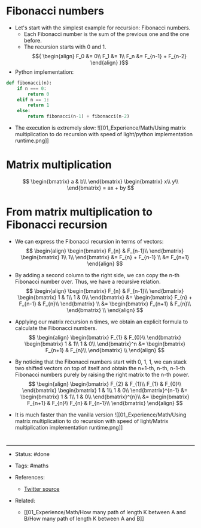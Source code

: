 # Fibonacci numbers
- Let's start with the simplest example for recursion: Fibonacci numbers.
	- Each Fibonacci number is the sum of the previous one and the one before.
	- The recursion starts with 0 and 1.
$${
\begin{align}
F_0 &= 0\\
F_1 &= 1\\
F_n &= F_{n-1} + F_{n-2}
\end{align}
}$$
- Python implementation:
```python
def fibonacci(n):
	if n === 0:
		return 0
	elif n == 1:
		return 1
	else:
		return fibonacci(n-1) + fibonacci(n-2)
```

- The execution is extremely slow:
![[01_Experience/Math/Using matrix multiplication to do recursion with speed of light/python implementation runtime.png]]

# Matrix multiplication
$$
\begin{bmatrix}
	a & b\\
\end{bmatrix}
\begin{bmatrix}
	x\\
	y\\
\end{bmatrix}
= ax + by
$$

# From matrix multiplication to Fibonacci recursion

- We can express the Fibonacci recursion in terms of vectors:
$$
\begin{align}
\begin{bmatrix}
	F_{n} & F_{n-1}\\
\end{bmatrix}
\begin{bmatrix}
	1\\
	1\\
\end{bmatrix}
&= F_{n} + F_{n-1} \\
&= F_{n+1}
\end{align}
$$

- By adding a second column to the right side, we can copy the n-th Fibonacci number over. Thus, we have a recursive relation.
$$
\begin{align}
\begin{bmatrix}
	F_{n} & F_{n-1}\\
\end{bmatrix}
\begin{bmatrix}
	1 & 1\\
	1 & 0\\
\end{bmatrix}
&=
\begin{bmatrix}
	F_{n} + F_{n-1} & F_{n}\\
\end{bmatrix} \\
&= 
\begin{bmatrix}
	F_{n+1} & F_{n}\\
\end{bmatrix} \\
\end{align}
$$
- Applying our matrix recursion n times, we obtain an explicit formula to calculate the Fibonacci numbers.
$$
\begin{align}
\begin{bmatrix}
	F_{1} & F_{0}\\
\end{bmatrix}
\begin{bmatrix}
	1 & 1\\
	1 & 0\\
\end{bmatrix}^n
&= 
\begin{bmatrix}
	F_{n+1} & F_{n}\\
\end{bmatrix} \\
\end{align}
$$
- By noticing that the Fibonacci numbers start with 0, 1, 1, we can stack two shifted vectors on top of itself and obtain the n+1-th, n-th, n-1-th Fibonacci numbers purely by raising the right matrix to the n-th power.
$$
\begin{align}
\begin{bmatrix}
	F_{2} & F_{1}\\
	F_{1} & F_{0}\\
\end{bmatrix}
\begin{bmatrix}
	1 & 1\\
	1 & 0\\
\end{bmatrix}^{n-1}
&= 
\begin{bmatrix}
	1 & 1\\
	1 & 0\\
\end{bmatrix}^{n}\\
&= 
\begin{bmatrix}
	F_{n+1} & F_{n}\\
	F_{n} & F_{n-1}\\
\end{bmatrix}
\end{align}
$$

- It is much faster than the vanilla version
![[01_Experience/Math/Using matrix multiplication to do recursion with speed of light/Matrix multiplication implementation runtime.png]]









# 

---
- Status: #done

- Tags: #maths

- References:
	- [Twitter source](https://twitter.com/TivadarDanka/status/1499695654825717763)

- Related:
	- [[01_Experience/Math/How many path of length K between A and B/How many path of length K between A and B]]
